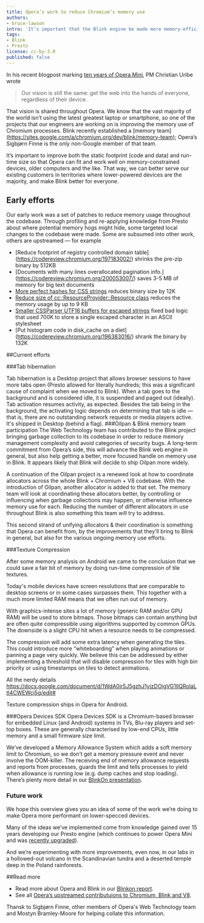 ```yaml
---
title: Opera’s work to reduce Chromium’s memory use
authors:
- bruce-lawson
intro: 'It’s important that the Blink engine be made more memory-efficient so it can run on the lower-specced devices that most of the world uses. Using our experience of our Presto rendering engine, Opera has been improving Blink's performance.'
tags:
- Blink
- Presto
license: cc-by-3.0
published: false
---
```


In his recent blogpost marking [ten years of Opera Mini](http://blogs.opera.com/news/2015/04/opera-mini-history-new-version-android/), PM Christian Uribe wrote 

> Our vision is still the same: get the web into the hands of everyone, regardless of their device.

That vision is shared throughout Opera. We know that the vast majority of the world isn’t using the latest greatest laptop or smartphone, so one of the projects that our engineers are working on is improving the memory use of Chromium processes. Blink recently established a [memory team] (https://sites.google.com/a/chromium.org/dev/blink/memory-team); Opera’s Sigbjørn Finne is the only non-Google member of that team.

It’s important to improve both the static footprint (code and data) and run-time size so that Opera can fit and work well on memory-constrained devices, older computers and the like. That way, we can better serve our existing customers in territories where lower-powered devices are the majority, and make Blink better for everyone.


## Early efforts ##

Our early work was a set of patches to reduce memory usage throughout the codebase. Through profiling and re-applying knowledge from Presto about where potential memory hogs might hide, some targeted local changes to the codebase were made. Some are subsumed into other work, others are upstreamed — for example

-  [Reduce footprint of registry controlled domain table] (https://codereview.chromium.org/197183002/) shrinks the pre-zip binary by 512KB
- [Documents with many lines overallocated pagination info.] (https://codereview.chromium.org/200053007/) saves 3-5 MB of memory for big text documents
- [More perfect hashes for CSS strings](https://codereview.chromium.org/196413006/) reduces binary size by 12K
- [Reduce size of cc::ResourceProvider::Resource class](http://src.chromium.org/viewvc/chrome?revision=259319&view=revision) reduces the memory usage by up to 9 KB 
- [Smaller CSSParser UTF16 buffers for escaped strings](https://codereview.chromium.org/196353018/) fixed bad logic that used 700K to store a single escaped character in an ASCII stylesheet
- [Put histogram code in disk_cache on a diet] 
(https://codereview.chromium.org/196383016/) shrank the binary by 132K


##Current efforts

###Tab hibernation 

Tab hibernation is a Desktop project that allows browser sessions to have more tabs open (Presto allowed for literally hundreds; this was a significant cause of complaint when we moved to Blink). When a tab goes to the background and is considered idle, it is suspended and paged out (ideally). Tab activation resumes activity, as expected. Besides the tab being in the background, the activating logic depends on determining that tab is idle — that is, there are no outstanding network requests or media players active. It's shipped in Desktop (behind a flag).
###Oilpan & Blink memory team participation
The Web Technology team has contributed to the Blink project bringing garbage collection to its codebase in order to reduce memory management complexity and avoid categories of security bugs. A long-term commitment from Opera’s side, this will advance the Blink web engine in general, but also help getting a better, more focused handle on memory use in Blink. It appears likely that Blink will decide to ship Oilpan more widely.

A continuation of the Oilpan project is a renewed look at how to coordinate allocators across the whole Blink + Chromium + V8 codebase. With the introduction of Oilpan, another allocator is added to that set. The memory team will look at coordinating these allocators better, by controlling or influencing when garbage collections may happen, or otherwise influence memory use for each. Reducing the number of different allocators in use throughout Blink is also something this team will try to address.

This second strand of unifying allocators & their coordination is something that Opera 
can benefit from, by the improvements that they’ll bring to Blink in general, but also for 
the various ongoing memory use efforts.

###Texture Compression

After some memory analysis on Android we came to the conclusion that we could save a fair bit of memory by doing run-time compression of tile textures.

Today's mobile devices have screen resolutions that are comparable to desktop screens or in some cases surpasses them. This together with a much more limited RAM means that we often run out of memory. 

With graphics-intense sites a lot of memory (generic RAM and/or GPU RAM) will be used to store bitmaps. Those bitmaps can contain anything but are often quite compressible using algorithms supported by common GPUs. The downside is a slight CPU hit when a resource needs to be compressed. 

The compression will add some extra latency when generating the tiles. This could introduce more “whiteboarding” when playing animations or panning a page very quickly. We believe this can be addressed by either implementing a threshold that will disable compression for tiles with high bin priority or using timestamps on tiles to detect animations.

All the nerdy details https://docs.google.com/document/d/1WdA0ir5J5gzhJ1yizDOigVG1lIQRolaLtI4CWEWcj5g/edit# 

Texture compression ships in Opera for Android.


###Opera Devices SDK
Opera Devices SDK is a Chromium-based browser for embedded Linux (and Android) systems in TVs, Blu-ray players and set-top boxes. These are generally characterised by low-end CPUs, little memory and a small firmware size limit.

We’ve developed a Memory Allowance System which adds a soft memory limit to Chromium, so we don’t get a memory pressure event and never involve the OOM-killer. The receiving end of memory allowance requests and reports from processes, guards the limit and tells processes to yield when allowance is running low (e.g. dump caches and stop loading).
There’s plenty more detail in our [BlinkOn presentation](https://docs.google.com/presentation/d/16c0shzszC7boniorrqHTpY3xSH3XMRkMikr-RwelZPI/edit?pli=1#slide=id.g3f7c74cb4_077). 

### Future work
We hope this overview gives you an idea of some of the work we’re doing to make Opera more performant on lower-specced devices. 

Many of the ideas we’ve implemented come from knowledge gained over 15 years developing our Presto engine (which continues to power Opera Mini and was [recently upgraded](https://dev.opera.com/blog/opera-mini-server-upgrade/)). 

And we’re experimenting with more improvements, even now, in our labs in a hollowed-out volcano in the Scandinavian tundra and a deserted temple deep in the Poland rainforests.

##Read more

- Read more about Opera and Blink in our [Blinkon report](https://dev.opera.com/blog/blinkon-report/). 
- See all [Opera’s upstreamed contributuions to Chromium, Blink and V8](https://operasoftware.github.io/upstreamtools/).

Thansk to Sigbjørn Finne, other members of Opera's Web Technology team and Mostyn Bramley-Moore for helping collate this information.